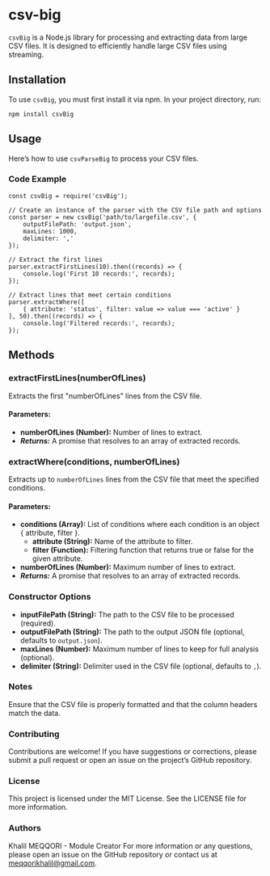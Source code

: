 
# csv-big

`csvBig` is a Node.js library for processing and extracting data from large CSV files. It is designed to efficiently handle large CSV files using streaming.

## Installation

To use `csvBig`, you must first install it via npm. In your project directory, run:

```
npm install csvBig
```

## Usage

Here’s how to use `csvParseBig` to process your CSV files.

### Code Example

```
const csvBig = require('csvBig');

// Create an instance of the parser with the CSV file path and options
const parser = new csvBig('path/to/largefile.csv', {
    outputFilePath: 'output.json',
    maxLines: 1000,
    delimiter: ','
});

// Extract the first lines
parser.extractFirstLines(10).then((records) => {
    console.log('First 10 records:', records);
});

// Extract lines that meet certain conditions
parser.extractWhere([
    { attribute: 'status', filter: value => value === 'active' }
], 50).then((records) => {
    console.log('Filtered records:', records);
});
```

## Methods

### extractFirstLines(numberOfLines)
Extracts the first "numberOfLines" lines from the CSV file.

#### Parameters:

- **numberOfLines (Number):** Number of lines to extract.
- ***Returns:*** A promise that resolves to an array of extracted records.

### extractWhere(conditions, numberOfLines)
Extracts up to `numberOfLines` lines from the CSV file that meet the specified conditions.

#### Parameters:

- **conditions (Array):** List of conditions where each condition is an object { attribute, filter }.
  - **attribute (String):** Name of the attribute to filter.
  - **filter (Function):** Filtering function that returns true or false for the given attribute.
- **numberOfLines (Number):** Maximum number of lines to extract.
- ***Returns:*** A promise that resolves to an array of extracted records.

### Constructor Options
- **inputFilePath (String):** The path to the CSV file to be processed (required).
- **outputFilePath (String):** The path to the output JSON file (optional, defaults to `output.json`).
- **maxLines (Number):** Maximum number of lines to keep for full analysis (optional).
- **delimiter (String):** Delimiter used in the CSV file (optional, defaults to `,`).

### Notes
Ensure that the CSV file is properly formatted and that the column headers match the data.

### Contributing
Contributions are welcome! If you have suggestions or corrections, please submit a pull request or open an issue on the project’s GitHub repository.

### License
This project is licensed under the MIT License. See the LICENSE file for more information.

### Authors
Khalil MEQQORI - Module Creator
For more information or any questions, please open an issue on the GitHub repository or contact us at meqqorikhalil@gmail.com.
